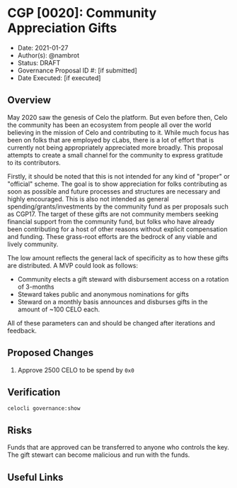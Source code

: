 # CGP [0020]: Community Appreciation Gifts 

- Date: 2021-01-27
- Author(s): @nambrot
- Status: DRAFT
- Governance Proposal ID #: [if submitted]
- Date Executed: [if executed]

## Overview

May 2020 saw the genesis of Celo the platform. But even before then, Celo the community has been an ecosystem from people all over the world believing in the mission of Celo and contributing to it. While much focus has been on folks that are employed by cLabs, there is a lot of effort that is currently not being appropriately appreciated more broadly. This proposal attempts to create a small channel for the community to express gratitude to its contributors.

Firstly, it should be noted that this is not intended for any kind of "proper" or "official" scheme. The goal is to show appreciation for folks contributing as soon as possible and future processes and structures are necessary and highly encouraged. This is also not intended as general spending/grants/investments by the community fund as per proposals such as CGP17. The target of these gifts are not community members seeking financial support from the community fund, but folks who have already been contributing for a host of other reasons without explicit compensation and funding. These grass-root efforts are the bedrock of any viable and lively community.

The low amount reflects the general lack of specificity as to how these gifts are distributed. A MVP could look as follows:

- Community elects a gift steward with disbursement access on a rotation of 3-months
- Steward takes public and anonymous nominations for gifts
- Steward on a monthly basis announces and disburses gifts in the amount of ~100 CELO each.

All of these parameters can and should be changed after iterations and feedback.

## Proposed Changes

1. Approve 2500 CELO to be spend by `0x0`

## Verification

`celocli governance:show`

## Risks

Funds that are approved can be transferred to anyone who controls the key. The gift stewart can become malicious and run with the funds.

## Useful Links

